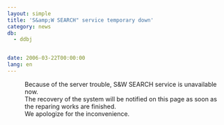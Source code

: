 ```yaml
---
layout: simple
title: 'S&amp;W SEARCH" service temporary down'
category: news
db:
  - ddbj


date: 2006-03-22T00:00:00
lang: en
---
```


<dd>Because of the server trouble, S&amp;W SEARCH service is unavailable now.<br> The recovery of the system will be notified on this page as soon as<br> the reparing works are finished.
<dd>We apologize for the inconvenience.</dd>
</dd>
